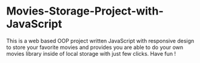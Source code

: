 # Movies-Storage-Project-with-JavaScript
This is a web based OOP project written JavaScript with responsive design to store your favorite movies and provides you are able to do your own movies library inside of local storage with just few clicks. Have fun !
